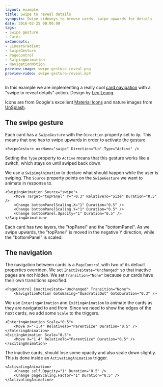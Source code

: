 ```yaml
---
layout: example
title: Swipe to reveal details
synopsis: Swipe sideways to browse cards, swipe upwards for details
date: 2016-02-25 00:00:00
tags:
- Swipe gesture
- Cards
uxConcepts:
- LinearGradient
- SwipeGesture
- PageControl
- SwipingAnimation
- NavigationMotion
preview-image: swipe-gesture-reveal.png
preview-video: swipe-gesture-reveal.mp4
---
```

In this example we are implementing a really cool [card navigation](https://dribbble.com/shots/2493845-ToFind-Transition-Test) with a "swipe to reveal details" action. Design by [Leo Leung](https://dribbble.com/leoleung).

Icons are from Google's excellent [Material Icons](https://design.google.com/icons/) and nature images from [UnSplash](https://unsplash.com/).

## The swipe gesture

Each card has a `SwipeGesture` with the `Direction` property set to `Up`. This means that one has to swipe upwards in order to activate the gesture.

<!-- snippet-begin:code/MainView.ux:SwipeGesture -->

```
<SwipeGesture ux:Name="swipe" Direction="Up" Type="Active" />
```

<!-- snippet-end -->

Setting the `Type` property to `Active` means that this gesture works like a switch, which stays on until swiped back down.

We use a `SwipingAnimation` to declare what should happen while the user is swiping. The `Source` property points on the `SwipeGesture` we want to animate in response to.

<!-- snippet-begin:code/MainView.ux:SwipingAnimation -->

```
<SwipingAnimation Source="swipe">
    <Move Target="topPanel" Y="-0.3" RelativeTo="Size" Duration="0.5" />
    <Change bottomPanelScaling.X="1" Duration="0.5" />
    <Change bottomPanelScaling.Y="1" Duration="0.5" />
    <Change bottomPanel.Opacity="1" Duration="0.5" />
</SwipingAnimation>
```

<!-- snippet-end -->

Each card has two layers, the "topPanel" and the "bottomPanel". As we swipe upwards, the "topPanel" is moved in the negative Y direction, while the "bottomPanel" is scaled.

## The navigation

The navigation between cards is a `PageControl` with two of its default properties overriden. We set `InactiveState="Unchanged"` so that inactive pages are not hidden. We set `Transition="None"` because our cards have their own transitions specified.

<!-- snippet-begin:code/MainView.ux:PageControl -->

```
<PageControl InactiveState="Unchanged" Transition="None">
	<NavigationMotion GotoEasing="QuadraticOut" GotoDuration="0.3" />
```

<!-- snippet-end -->

We use `EnteringAnimation` and `ExitingAnimation` to animate the cards as they are navigated to and from. Since we need to show the edges of the next cards, we add some `Scale` to the triggers.

<!-- snippet-begin:code/MainView.ux:EnterExit -->

```
<EnteringAnimation Scale="0.5">
    <Move X="-1.4" RelativeTo="ParentSize" Duration="0.5" />
</EnteringAnimation>
<ExitingAnimation Scale="0.5">
    <Move X="1.4" RelativeTo="ParentSize" Duration="0.5" />
</ExitingAnimation>
```

<!-- snippet-end -->

The inactive cards, should lose some opacity and also scale down slightly. This is done inside an `ActivatingAnimation` trigger.

<!-- snippet-begin:code/MainView.ux:ActivatingAnim -->

```
<ActivatingAnimation>
    <Change self.Opacity="1" Duration="0.5" />
    <Change pageScaling.Factor="1" Duration="0.5" />
</ActivatingAnimation>
```

<!-- snippet-end -->
